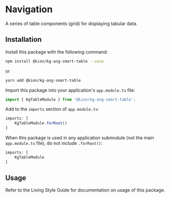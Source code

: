 Navigation
=======

A series of table components (grid) for displaying tabular data.

Installation
------------
Install this package with the following command:

```bash
npm install @kion/kg-ang-smart-table --save
```

or

```bash
yarn add @kion/kg-ang-smart-table
```

Import this package into your application's `app.module.ts` file:

```typescript
import { KgTableModule } from '@kion/kg-ang-smart-table';
```

Add to the `imports` section of `app.module.ts`:

```typescript
imports: [
    KgTableModule.forRoot()
]
```

When this package is used in any application submodule (not the main `app.module.ts` file), do not include `.forRoot()`:

```typescript
imports: [
    KgTableModule
]
```

Usage
-----

Refer to the Living Style Guide for documentation on usage of this package. 
